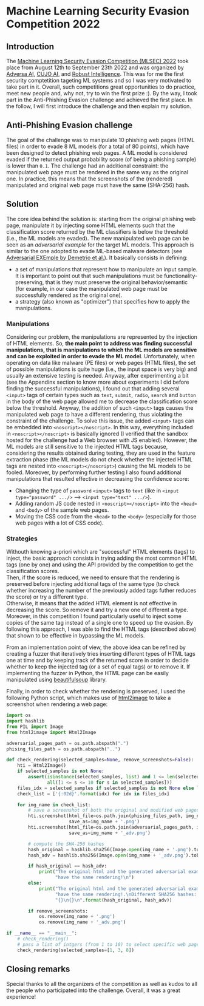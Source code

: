 # Machine Learning Security Evasion Competition 2022
## Introduction
The [Machine Learning Security Evasion Competition (MLSEC) 2022](https://mlsec.io/) took place from August 12th to September 23th 2022 and was organized by [Adversa AI](https://adversa.ai/), [CUJO AI](https://cujo.com/), and [Robust Intelligence](https://www.robustintelligence.com/).
This was for me the first security comptetition tageting ML systems and so I was very motivated to take part in it. Overall, such competitions great opportunities to do practice, meet new people and, why not, try to win the first prize :).
By the way, I took part in the Anti-Phishing Evasion challenge and achieved the first place.
In the follow, I will first introduce the challenge and then explain my solution.

## Anti-Phishing Evasion challenge
The goal of the challenge was to manipulate 10 phishing web pages (HTML files) in order to evade 8 ML models (for a total of 80 points), which have been designed to detect phishing web pages. A ML model is considered evaded if the returned output probability score (of being a phishing sample) is lower than `0.1`. The challenge had an additional constraint: the manipulated web page must be rendered in the same way as the original one. In practice, this means that the screenshots of the (rendered) manipulated and original web page must have the same (SHA-256) hash.

## Solution
The core idea behind the solution is: starting from the original phishing web page, manipulate it by injecting some HTML elements such that the classification score returned by the ML classifiers is below the threshold (i.e., the ML models are evaded). The new manipulated web page can be seen as an _adversarial example_ for the target ML models.
This approach is similar to the one adopted to evade ML-based malware detectors (see [Adversarial EXEmple by Demetrio et al.](https://arxiv.org/abs/2008.07125)). It basically consists in defining:
- a set of manipulations that represent how to manipulate an input sample. It is important to point out that such manipulations must be functionality-preserving, that is they must preserve the original behavior/semantic (for example, in our case the manipulated web page must be successfully rendered as the original one).
- a strategy (also known as "optimizer") that specifies how to apply the manipulations.

### **Manipulations**
Considering our problem, the manipulations are represented by the injection of HTML elements. So, **the main point to address was finding successful manipulations, that is manipulations to which the ML models are sensitive and can be exploited in order to evade the ML model**.
Unfortunately, when operating on data like malware (PE files) or web pages (HTML files), the set of possible manipulations is quite huge (i.e., the input space is very big) and usually an extensive testing is needed.
Anyway, after experimenting a bit (see the Appendinx section to know more about experiments I did before finding the successful manipulations), I found out that adding several `<input>` tags of certain types such as `text`, `submit`, `radio`, `search` and `button` in the body of the web page allowed me to decrease the classification score below the threshold.
Anyway, the addition of such `<input>` tags causes the manipulated web page to have a different rendering, thus violating the constraint of the challenge.
To solve this issue, the added `<input>` tags can be embedded into `<noscript></noscript>`. In this way, everything included in `<noscript></noscript>` is basically ignored (I verified that the sandbox hosted for the challenge had a Web browser with JS enabled).
However, the ML models are still sensitive to the injected HTML tags because, considering the results obtained during testing, they are used in the feature extraction phase (the ML models do not check whether the injected HTML tags are nested into `<noscript></noscript>`) causing the ML models to be fooled.
Moreover, by performing further testing I also found additional manipulations that resulted effective in decreasing the confidence score:
- Changing the type of `password` `<input>` tags to `text` (like in `<input type="password" .../>` ⟶ `<input type="text" .../>`).
- Adding random JS code nested in `<noscript></noscript>` into the `<head>` and `<body>` of the sample web pages.
- Moving the CSS code from the `<head>` to the `<body>` (especially for those web pages with a lot of CSS code).

### **Strategies**
Withouth knowing a-priori which are "successful" HTML elements (tags) to inject, the basic approach consists in trying adding the most common HTML tags (one by one) and using the API provided by the competition to get the classification scores.  
Then, if the score is reduced, we need to ensure that the rendering is preserved before injecting additional tags of the same type (to check whether increasing the number of the previously added tags futher reduces the score) or try a different type.  
Otherwise, it means that the added HTML element is not effective in decreasing the score. So remove it and try a new one of different a type.  
Moreover, in this competition I found particularly useful to inject some copies of the same tag instead of a single one to speed up the evasion.
By following this approach, I was able to find the HTML tags (described above) that shown to be effective in bypassing the ML models.

From an implementation point of view, the above idea can be refined by creating a fuzzer that iteratively tries inserting different types of HTML tags one at time and by keeping track of the returned score in order to decide whether to keep the injected tag (or a set of equal tags) or to remove it. If implementing the fuzzer in Python, the HTML page can be easily manipulated using [beautifulsoup](https://beautiful-soup-4.readthedocs.io/en/latest/) library.

Finally, in order to check whether the rendering is preserved, I used the following Python script, which makes use of [html2image](https://github.com/vgalin/html2image) to take a screenshot when rendering a web page:
```python
import os
import hashlib
from PIL import Image
from html2image import Html2Image

adversarial_pages_path = os.path.abspath(".")
phising_files_path = os.path.abspath("..")

def check_rendering(selected_samples=None, remove_screenshots=False):
    hti = Html2Image()
    if selected_samples is not None:
        assert(isinstance(selected_samples, list) and 1 <= len(selected_samples) <= 10 and
               all([1 <= s <= 10 for s in selected_samples]))
    files_idx = selected_samples if selected_samples is not None else list(range(1, 11))
    check_list = ['{:02d}'.format(idx) for idx in files_idx]

    for img_name in check_list:
        # save a screenshot of both the original and modified web pages
        hti.screenshot(html_file=os.path.join(phising_files_path, img_name + '.html'),
                       save_as=img_name + '.png')
        hti.screenshot(html_file=os.path.join(adversarial_pages_path, img_name + '.html'),
                       save_as=img_name + '_adv.png')

        # compute the SHA-256 hashes
        hash_original = hashlib.sha256(Image.open(img_name + '.png').tobytes()).hexdigest()
        hash_adv = hashlib.sha256(Image.open(img_name + '_adv.png').tobytes()).hexdigest()

        if hash_original == hash_adv:
            print("The original html and the generated adversarial example " +
                  "have the same rendering!\n")
        else:
            print("The original html and the generated adversarial example do NOT " +
                  "have the same rendering!.\nDifferent SHA256 hashes: " +
                  "{}\n{}\n".format(hash_original, hash_adv))

        if remove_screenshots:
            os.remove(img_name + '.png')
            os.remove(img_name + '_adv.png')

if __name__ == "__main__":
    # check_rendering()
    # pass a list of intgers (from 1 to 10) to select specific web pages
    check_rendering(selected_samples=[1, 3, 8])
```

## Closing remarks
Special thanks to all the organizers of the competition as well as kudos to all the people who participated into the challenge. Overall, it was a great experience!